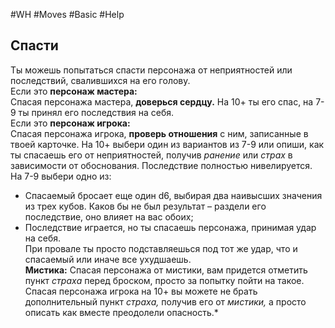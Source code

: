 #WH #Moves #Basic #Help 

## Спасти  
Ты можешь попытаться спасти персонажа от неприятностей или  последствий, свалившихся на его голову.  
Если это **персонаж мастера:**  
Спасая персонажа мастера, **доверься сердцу.** На 10+ ты его спас, на  7-9 ты принял его последствия на себя.  
Если это **персонаж игрока:**  
Спасая персонажа игрока, **проверь отношения** с ним, записанные в  твоей карточке. На 10+ выбери один из вариантов из 7-9 или опиши, как  ты спасаешь его от неприятностей, получив *ранение* или *страх* в  зависимости от обоснования. Последствие полностью нивелируется.  
На 7-9 выбери одно из:  
- Спасаемый бросает еще один d6, выбирая два наивысших значения  из трех кубов. Каков бы не был результат – раздели его последствие, оно  влияет на вас обоих;  
- Последствие играется, но ты спасаешь персонажа, принимая удар на  себя.  
При провале ты просто подставляешься под тот же удар, что и  спасаемый или иначе все ухудшаешь.  
**Мистика:** Спасая персонажа от мистики, вам придется отметить  пункт *страха* перед броском, просто за попытку пойти на такое. Спасая  персонажа игрока на 10+ вы можете не брать дополнительный пункт  *страха,* получив его от *мистики,* а просто описать как вместе  преодолели опасность.* 